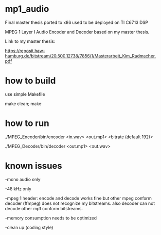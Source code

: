 # mp1_audio
Final master thesis ported to x86 used to be deployed on TI C6713 DSP

MPEG 1 Layer I Audio Encoder and Decoder based on my master thesis.

Link to my master thesis:

https://reposit.haw-hamburg.de/bitstream/20.500.12738/7856/1/Masterarbeit_Kim_Radmacher.pdf

# how to build
use simple Makefile

make clean; make

# how to run
./MPEG_Encoder/bin/encoder <in.wav> <out.mp1> <bitrate (default 192)>

./MPEG_Decoder/bin/decoder <out.mp1> <out.wav>

# known issues
-mono audio only

-48 kHz only

-mpeg 1 header: encode and decode works fine but other mpeg conform decoder (ffmpeg) does not recognize my bitstreams. also decoder can not decode other mp1 conform bitstreams.

-memory consumption needs to be optimized

-clean up (coding style)
